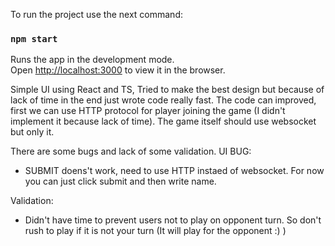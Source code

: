 To run the project use the next command:

### `npm start`

Runs the app in the development mode.\
Open [http://localhost:3000](http://localhost:3000) to view it in the browser.


Simple UI using React and TS, Tried to make the best design but because of lack of time in the end just wrote code really fast.
The code can improved, first we can use HTTP protocol for player joining the game (I didn't implement it because lack of time).
The game itself should use websocket but only it.

There are some bugs and lack of some validation.
UI BUG:
- SUBMIT doens't work, need to use HTTP instaed of websocket. For now you can just click submit and then write name.

Validation:
- Didn't have time to prevent users not to play on opponent turn. So don't rush to play if it is not your turn (It will play for the opponent :) )
